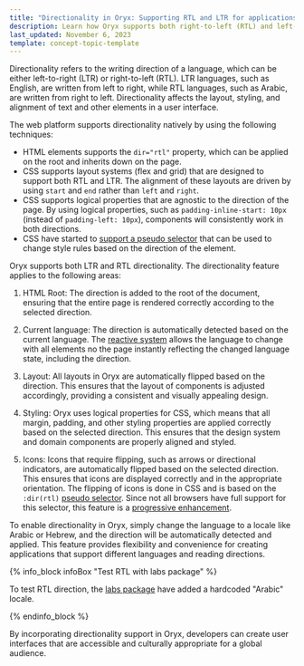 ```yaml
---
title: "Directionality in Oryx: Supporting RTL and LTR for applications"
description: Learn how Oryx supports both right-to-left (RTL) and left-to-right (LTR) directionality. Discover how this feature automatically adjusts layouts, styling, and icons based on the selected direction, enabling developers to create culturally appropriate and accessible user interfaces for global applications.
last_updated: November 6, 2023
template: concept-topic-template
---
```


Directionality refers to the writing direction of a language, which can be either left-to-right (LTR) or right-to-left (RTL). LTR languages, such as English, are written from left to right, while RTL languages, such as Arabic, are written from right to left. Directionality affects the layout, styling, and alignment of text and other elements in a user interface.

The web platform supports directionality natively by using the following techniques:

- HTML elements supports the `dir="rtl"` property, which can be applied on the root and inherits down on the page.
- CSS supports layout systems (flex and grid) that are designed to support both RTL and LTR. The alignment of these layouts are driven by using `start` and `end` rather than `left` and `right`.
- CSS supports logical properties that are agnostic to the direction of the page. By using logical properties, such as `padding-inline-start: 10px` (instead of `padding-left: 10px`), components will consistently work in both directions.
- CSS have started to [support a pseudo selector](https://caniuse.com/css-dir-pseudo) that can be used to change style rules based on the direction of the element.

Oryx supports both LTR and RTL directionality. The directionality feature applies to the following areas:

1. HTML Root: The direction is added to the root of the document, ensuring that the entire page is rendered correctly according to the selected direction.

2. Current language: The direction is automatically detected based on the current language. The [reactive system](/docs/scos/dev/front-end-development/{page.version}/oryx/architecture/reactivity/reactivity.html) allows the language to change with all elements no the page instantly reflecting the changed language state, including the direction.

3. Layout: All layouts in Oryx are automatically flipped based on the direction. This ensures that the layout of components is adjusted accordingly, providing a consistent and visually appealing design.

4. Styling: Oryx uses logical properties for CSS, which means that all margin, padding, and other styling properties are applied correctly based on the selected direction. This ensures that the design system and domain components are properly aligned and styled.

5. Icons: Icons that require flipping, such as arrows or directional indicators, are automatically flipped based on the selected direction. This ensures that icons are displayed correctly and in the appropriate orientation. The flipping of icons is done in CSS and is based on the `:dir(rtl)` [pseudo selector](https://caniuse.com/css-dir-pseudo). Since not all browsers have full support for this selector, this feature is a [progressive enhancement](https://developer.mozilla.org/en-US/docs/Glossary/Progressive_Enhancement).

To enable directionality in Oryx, simply change the language to a locale like Arabic or Hebrew, and the direction will be automatically detected and applied. This feature provides flexibility and convenience for creating applications that support different languages and reading directions.

{% info_block infoBox "Test RTL with labs package" %}

To test RTL direction, the [labs package](https://www.npmjs.com/package/@spryker-oryx/labs) have added a hardcoded "Arabic" locale.

{% endinfo_block %}

By incorporating directionality support in Oryx, developers can create user interfaces that are accessible and culturally appropriate for a global audience.
